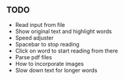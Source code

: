 ## TODO
 - Read input from file
 - Show original text and highlight words
 - Speed adjuster 
 - Spacebar to stop reading
 - Click on word to start reading from there
 - Parse pdf files
 - How to incorporate images
 - Slow down text for longer words